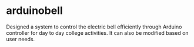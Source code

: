 arduinobell
===========

Designed a system to control the electric bell efficiently through Arduino controller for day to day college activities. It can also be modified based on user needs.
